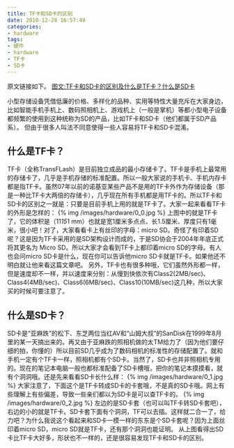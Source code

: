 ```yaml
---
title: TF卡和SD卡的区别
date: 2018-12-28 16:57:49
categories:
- hardware
tags:
- 硬件
- hardware
- TF卡
- SD卡
---
```

原文链接如下。
[图文:TF卡和SD卡的区别及什么是TF卡？什么是SD卡](http://mtoou.info/tf-sd/index.html)
<!--more-->
小型存储设备凭借低廉的价格、多样化的品种、实用等特性大量充斥在大家身边，比如智能手机手机上、数码照相机上、游戏机上（一般是掌机）等都小型电子设备都频繁的使用到这种统称为SD的产品，比如TF卡和SD卡（他们都属于SD产品系）。
但由于很多人叫法不同意使得一些人容易将TF卡和SD卡混淆。
## 什么是TF卡？
TF卡（全称TransFLash）是目前独立成品的最小存储卡了。TF卡是手机上最常用的存储卡了，几乎是手机存储的标准配置。所以一般大家说的手机卡、手机内存卡都是指TF卡。虽然07年以前的诺基亚某些产品不是用的TF卡外作为存储设备（那是一种比TF卡大两倍的存储卡），几乎现在所有手机都是用TF卡的。所以TF卡和SD卡的区别之一就是：只要是目前手机上用的就是TF卡了。大家一起来看看TF卡的外形是怎样的：
{% img /images/hardware/0_0.jpg %}
上图中的就是TF卡了，它的体积是（11*15*1 mm）也就是宽1厘米多点点、长1.5厘米、厚度只有1毫米，很小吧！对了，大家看看卡上有丝印的字母：micro SD。奇怪了有印着SD呢？这是因为TF卡采用的是SD架构设计而成的，于是SD协会于2004年年底正式将其更名为 Micro SD。所以大家才会看到TF卡上都印着micro SD的字母。有人也会问micro SD卡是什么，现在你可以告诉他micro SD卡就是TF卡。如果他还不明白就让他来看这篇文章吧。
另外，TF卡也有很多种哦，它们虽然外形都一样，但是速度却不一样，并以速度来分别：从慢到快依次有Class2(2MB/sec)、Class4(4MB/sec)、Class6(6MB/sec)、Class10(10MB/sec)这几种，所以大家买的时候可要注意了。
## 什么是SD卡？
SD卡是“亚麻跌”的松下、东芝两位当红AV和“山姆大叔“的SanDisk在1999年8月里的某一天搞出来的。再又由于亚麻跌的照相机做的太TM给力了（因为他们要仔细的拍，你懂的）所以目前SD几乎成为了数码相机的标准性的存储配置了。就和手机一定有个TF卡一样，照相机都有个SD卡。当然了，SD卡也并非照相机专用的。现在的笔记本电脑一般也都标准配备了SD卡槽哦，把你的笔记本摸摸看，就有个洞洞哦。还是先来看看SD卡长什么样：
{% img /images/hardware/0_1.jpg %}
大家注意了，下面这个是TF卡转成SD卡的卡套哦，不是真的SD卡哦。网上有些理解上有些偏差，导致一些亲们都以为SD卡是可以查TF卡的。
{% img /images/hardware/0_2.jpg %}
左边的是SD卡套（也可以叫TF卡转SD卡套吧），右边的小的就是TF卡。SD卡套下面有个洞洞，TF可以去插。这样就二合一了，给力吧？为什么我说这个看起来和SD卡一模一样的东东是个SD卡套呢？因为上面丝印着micro SD，micro SD就是TF卡，还有那个洞洞也能证明。
从上图看得出SD卡比TF卡大好多，形状也不一样的，还是很容易发现TF卡和SD卡的区别。














